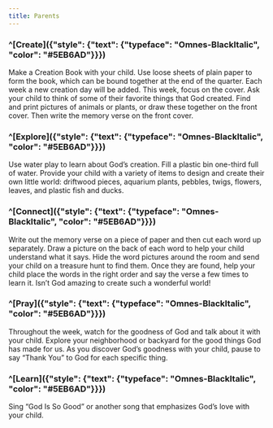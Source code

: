 ```yaml
---
title: Parents
---
```


### ^[Create]({"style": {"text": {"typeface": "Omnes-BlackItalic", "color": "#5EB6AD"}}})
Make a Creation Book with your child. Use loose sheets of plain paper to form the book, which can be bound together at the end of the quarter. Each week a new creation day will be added. This week, focus on the cover. Ask your child to think of some of their favorite things that God created. Find and print pictures of animals or plants, or draw these together on the front cover. Then write the memory verse on the front cover.

### ^[Explore]({"style": {"text": {"typeface": "Omnes-BlackItalic", "color": "#5EB6AD"}}})
Use water play to learn about God’s creation. Fill a plastic bin one-third full of water. Provide your child with a variety of items to design and create their own little world: driftwood pieces, aquarium plants, pebbles, twigs, flowers, leaves, and plastic fish and ducks.

### ^[Connect]({"style": {"text": {"typeface": "Omnes-BlackItalic", "color": "#5EB6AD"}}})
Write out the memory verse on a piece of paper and then cut each word up separately. Draw a picture on the back of each word to help your child understand what it says. Hide the word pictures around the room and send your child on a treasure hunt to find them. Once they are found, help your child place the words in the right order and say the verse a few times to learn it. Isn’t God amazing to create such a wonderful world!

### ^[Pray]({"style": {"text": {"typeface": "Omnes-BlackItalic", "color": "#5EB6AD"}}})
Throughout the week, watch for the goodness of God and talk about it with your child. Explore your neighborhood or backyard for the good things God has made for us. As you discover God’s goodness with your child, pause to say “Thank You” to God for each specific thing.

### ^[Learn]({"style": {"text": {"typeface": "Omnes-BlackItalic", "color": "#5EB6AD"}}})
Sing “God Is So Good” or another song that emphasizes God’s love with your child.